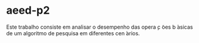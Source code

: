 # aeed-p2
Este trabalho consiste em analisar o desempenho das opera ̧c ̃oes b ́asicas de um algoritmo de pesquisa em diferentes cen ́arios.
